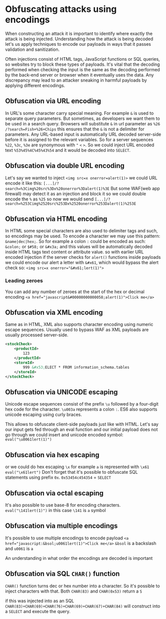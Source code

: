 # Obfuscating attacks using encodings 
When constructing an attack it is important to identify where exactly the attack is being injected. Understanding how the attack is being decoded let's us apply techniques to encode our payloads in ways that it passes validation and sanitization.

Often injections consist of HTML tags, JavaScript functions or SQL queries, so websites try to block these types of payloads. It's vital that the decoding performed when checking the input is the same as the decoding performed by the back-end server or browser when it eventually uses the data. Any discrepancy may lead to an attacker sneaking in harmful payloads by applying different encodings.

## Obfuscation via URL encoding

In URL's some character carry special meaning. For example `&` is used to separate query parameters. But sometimes, as developers we want them to be used in a search query. Browsers will substitute `&` in url parameter as `%26`
`/?search=Fish+%26+Chips` this ensures that the `&` is not a delimiter for parameters. 
Any URL-based input is automatically URL decoded server-side before it is assigned to the relevant variables. 
So for a server sequences `%22`, `%3c`, `%3e` are synonymous with `"` `<` `>`. So we could inject URL encoded text `%53%45%4C%45%43%54` and it would be decoded into `SELECT`.

## Obfuscation via double URL encoding

Let's say we wanted to inject `<img src=x onerror=alert(1)>` we could URL encode it like this: 
`[...]/?search=%3Cimg%20src%3Dx%20onerror%3Dalert(1)%3E`
But some WAF(web app firewall) may detect it as an injection and block it so we could double encode the `%` as `%25` so now we would send
`[...]/?search=%253Cimg%2520src%253Dx%2520onerror%253Dalert(1)%253E`

## Obfuscation via HTML encoding

In HTML some special characters are also used to delimiter tags and such, so encodings may be used. To encode a character we may use this pattern: `&name|dec|hex;`. So for example a colon `:` could be encoded as such: `&colon;` or `$#58;` or `&#x3a;` and this values will be automatically decoded inside HTML tags text content or attribute value. so with earlier URL encoded injection if the server checks for `alert()` functions inside payloads we could encode our alert a letter with `&#x61`, which would bypass the alert check so:
`<img src=x onerror="&#x61;lert(1)">`

### Leading zeroes
You can add any number of zeroes at the start of the hex or decimal encoding 
`<a href="javascript&#00000000000058;alert(1)">Click me</a>`

## Obfuscation via XML encoding
Same as in HTML, XML also supports character encoding using numeric escape sequences. Usually used to bypass WAF as XML payloads are usually processed server-side.

```xml
<stockCheck>
    <productId>
        123
    </productId>
    <storeId>
        999 &#x53;ELECT * FROM information_schema.tables
    </storeId>
</stockCheck>
```

## Obfuscation via UNICODE escaping
Unicode escape sequences consist of the prefix `\u` followed by a four-digit hex code for the character. `\u003a` represents a colon `:`. ES6 also supports unicode escaping using curly braces.

This allows to obfuscate client-side payloads just like with HTML. Let's say our input gets fed through an eval function and our initial payload does not go through we could insert and unicode encoded symbol:
`eval("\u0061lert(1)")`

## Obfuscation via hex escaping
or we could do hex escaping `\x` for example `a` is represented with `\x61` 
`eval("\x61lert")`
Don't forget that it's possible to obfuscate SQL statements using prefix `0x`.
`0x53454c454354` = `SELECT`

## Obfuscation via octal escaping

It's also possible to use base-8 for encoding characters.
`eval("\141lert(1)")` in this case `\141` is `a` symbol

## Obfuscation via multiple encodings

It's possible to use multiple encodings to encode payload
`<a href="javascript:&bsol;u0061lert(1)">Click me</a>`
`&bsol` is a backslash and `u0061` is `a` 

An understanding in what order the encodings are decoded is important

## Obfuscation via SQL `CHAR()` function

`CHAR()` function turns dec or hex number into a character. So it's possible to inject characters with that.
Both `CHAR(83)` and `CHAR(0x53)` return a `S`

if this was injected into as an SQL `CHAR(83)+CHAR(69)+CHAR(76)+CHAR(69)+CHAR(67)+CHAR(84)` will construct into a `SELECT` and execute the query.